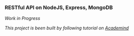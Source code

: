 ### RESTful API on NodeJS, Express, MongoDB
*Work in Progress*

*This project is been built by following tutorial on [Academind](https://www.youtube.com/watch?v=0oXYLzuucwE&list=PL55RiY5tL51q4D-B63KBnygU6opNPFk_q)*
